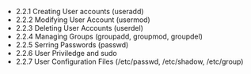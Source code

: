 

- 2.2.1 Creating User accounts (useradd)
- 2.2.2 Modifying User Account (usermod)
- 2.2.3 Deleting User Accounts (userdel)
- 2.2.4 Managing Groups (groupadd, groupmod, groupdel)
- 2.2.5 Serring Passwords (passwd)
- 2.2.6 User Priviledge and sudo
- 2.2.7 User Configuration Files (/etc/passwd, /etc/shadow, /etc/group)